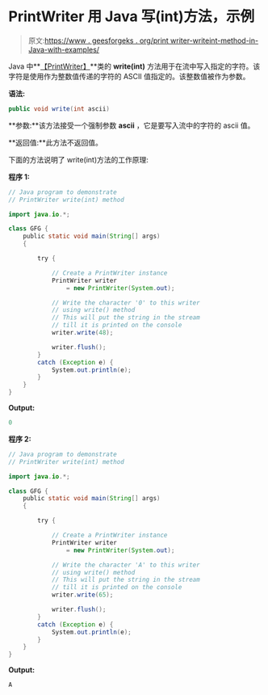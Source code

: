 # PrintWriter 用 Java 写(int)方法，示例

> 原文:[https://www . geesforgeks . org/print writer-writeint-method-in-Java-with-examples/](https://www.geeksforgeeks.org/printwriter-writeint-method-in-java-with-examples/)

Java 中**[【PrintWriter】](https://www.geeksforgeeks.org/java-io-printwriter-class-java-set-1/)**类的 **write(int)** 方法用于在流中写入指定的字符。该字符是使用作为整数值传递的字符的 ASCII 值指定的。该整数值被作为参数。

**语法:**

```java
public void write(int ascii)
```

**参数:**该方法接受一个强制参数 **ascii** ，它是要写入流中的字符的 ascii 值。

**返回值:**此方法不返回值。

下面的方法说明了 write(int)方法的工作原理:

**程序 1:**

```java
// Java program to demonstrate
// PrintWriter write(int) method

import java.io.*;

class GFG {
    public static void main(String[] args)
    {

        try {

            // Create a PrintWriter instance
            PrintWriter writer
                = new PrintWriter(System.out);

            // Write the character '0' to this writer
            // using write() method
            // This will put the string in the stream
            // till it is printed on the console
            writer.write(48);

            writer.flush();
        }
        catch (Exception e) {
            System.out.println(e);
        }
    }
}
```

**Output:**

```java
0

```

**程序 2:**

```java
// Java program to demonstrate
// PrintWriter write(int) method

import java.io.*;

class GFG {
    public static void main(String[] args)
    {

        try {

            // Create a PrintWriter instance
            PrintWriter writer
                = new PrintWriter(System.out);

            // Write the character 'A' to this writer
            // using write() method
            // This will put the string in the stream
            // till it is printed on the console
            writer.write(65);

            writer.flush();
        }
        catch (Exception e) {
            System.out.println(e);
        }
    }
}
```

**Output:**

```java
A

```